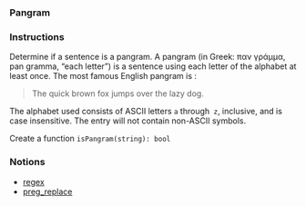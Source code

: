 ### Pangram

### Instructions

Determine if a sentence is a pangram. A pangram (in Greek: παν γράμμα, pan gramma, “each letter”) is a sentence using each letter of the alphabet at least once. The most famous English pangram is :

> The quick brown fox jumps over the lazy dog.

The alphabet used consists of ASCII letters `a` through` z`, inclusive, and is case insensitive. The entry will not contain non-ASCII symbols.

Create a function `isPangram(string): bool`

### Notions

- [regex](https://www.w3schools.com/php/php_regex.asp)
- [preg_replace](https://www.php.net/manual/en/function.preg-replace.php)
